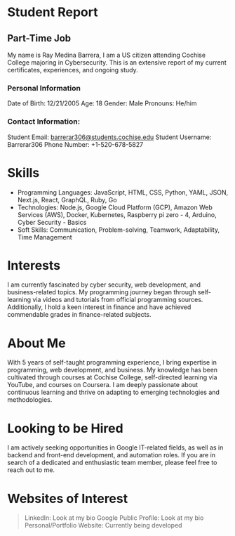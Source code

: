 # Student Report
## Part-Time Job
My name is Ray Medina Barrera, I am a US citizen attending Cochise College majoring in Cybersecurity. This is an extensive report of my current certificates, experiences, and ongoing study.

### Personal Information 
Date of Birth: 12/21/2005
Age: 18
Gender: Male Pronouns: He/him

### Contact Information:
Student Email: barrerar306@students.cochise.edu
Student Username: Barrerar306
Phone Number: +1-520-678-5827


# Skills
- Programming Languages: JavaScript, HTML, CSS, Python, YAML, JSON, Next.js, React, GraphQL, Ruby, Go
- Technologies: Node.js, Google Cloud Platform (GCP), Amazon Web Services (AWS), Docker, Kubernetes, Raspberry pi zero - 4, Arduino, Cyber Security - Basics
- Soft Skills: Communication, Problem-solving, Teamwork, Adaptability, Time Management

# Interests
I am currently fascinated by cyber security, web development, and business-related topics. My programming journey began through self-learning via videos and tutorials from official programming sources. Additionally, I hold a keen interest in finance and have achieved commendable grades in finance-related subjects.

# About Me
With 5 years of self-taught programming experience, I bring expertise in programming, web development, and business. My knowledge has been cultivated through courses at Cochise College, self-directed learning via YouTube, and courses on Coursera. I am deeply passionate about continuous learning and thrive on adapting to emerging technologies and methodologies.

# Looking to be Hired
I am actively seeking opportunities in Google IT-related fields, as well as in backend and front-end development, and automation roles. If you are in search of a dedicated and enthusiastic team member, please feel free to reach out to me.

# Websites of Interest
> LinkedIn: Look at my bio
Google Public Profile: Look at my bio
Personal/Portfolio Website: Currently being developed
